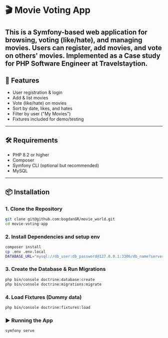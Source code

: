 # 🎬 Movie Voting App

This is a Symfony-based web application for browsing, voting (like/hate), and managing movies. Users can register, add movies, and vote on others' movies.
Implemented as a Case study for PHP Software Engineer at Travelstaytion.
---

## 🚀 Features

- User registration & login
- Add & list movies
- Vote (like/hate) on movies
- Sort by date, likes, and hates
- Filter by user ("My Movies")
- Fixtures included for demo/testing

---

## 🛠️ Requirements

- PHP 8.2 or higher
- Composer
- Symfony CLI (optional but recommended)
- MySQL
---

## 📦 Installation

### 1. Clone the Repository

```bash
git clone git@github.com:bogdanGR/movie_world.git
cd movie-voting-app
```
### 2. Install Dependencies and setup env

```bash  
composer install
cp .env .env.local
DATABASE_URL="mysql://db_user:db_password@127.0.0.1:3306/db_name?serverVersion=8.0"
```
### 3. Create the Database & Run Migrations
```bash
php bin/console doctrine:database:create
php bin/console doctrine:migrations:migrate
```

### 4. Load Fixtures (Dummy data)
```bash 
php bin/console doctrine:fixtures:load
```

### ▶️ Running the App
```bash
symfony serve
```
